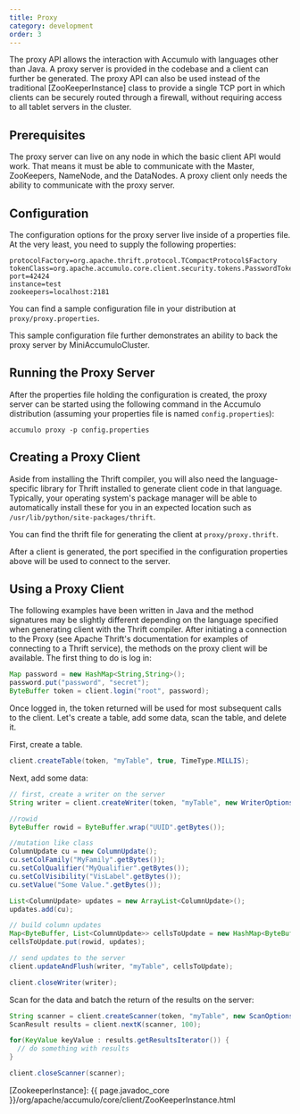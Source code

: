 ```yaml
---
title: Proxy
category: development
order: 3
---
```


The proxy API allows the interaction with Accumulo with languages other than Java.
A proxy server is provided in the codebase and a client can further be generated.
The proxy API can also be used instead of the traditional [ZooKeeperInstance] class to
provide a single TCP port in which clients can be securely routed through a firewall,
without requiring access to all tablet servers in the cluster.

## Prerequisites

The proxy server can live on any node in which the basic client API would work. That
means it must be able to communicate with the Master, ZooKeepers, NameNode, and the
DataNodes. A proxy client only needs the ability to communicate with the proxy server.

## Configuration

The configuration options for the proxy server live inside of a properties file. At
the very least, you need to supply the following properties:

    protocolFactory=org.apache.thrift.protocol.TCompactProtocol$Factory
    tokenClass=org.apache.accumulo.core.client.security.tokens.PasswordToken
    port=42424
    instance=test
    zookeepers=localhost:2181

You can find a sample configuration file in your distribution at `proxy/proxy.properties`.

This sample configuration file further demonstrates an ability to back the proxy server
by MiniAccumuloCluster.

## Running the Proxy Server

After the properties file holding the configuration is created, the proxy server
can be started using the following command in the Accumulo distribution (assuming
your properties file is named `config.properties`):

    accumulo proxy -p config.properties

## Creating a Proxy Client

Aside from installing the Thrift compiler, you will also need the language-specific library
for Thrift installed to generate client code in that language. Typically, your operating
system's package manager will be able to automatically install these for you in an expected
location such as `/usr/lib/python/site-packages/thrift`.

You can find the thrift file for generating the client at `proxy/proxy.thrift`.

After a client is generated, the port specified in the configuration properties above will be
used to connect to the server.

## Using a Proxy Client

The following examples have been written in Java and the method signatures may be
slightly different depending on the language specified when generating client with
the Thrift compiler. After initiating a connection to the Proxy (see Apache Thrift's
documentation for examples of connecting to a Thrift service), the methods on the
proxy client will be available. The first thing to do is log in:

```java
Map password = new HashMap<String,String>();
password.put("password", "secret");
ByteBuffer token = client.login("root", password);
```

Once logged in, the token returned will be used for most subsequent calls to the client.
Let's create a table, add some data, scan the table, and delete it.

First, create a table.

```java
client.createTable(token, "myTable", true, TimeType.MILLIS);
```

Next, add some data:

```java
// first, create a writer on the server
String writer = client.createWriter(token, "myTable", new WriterOptions());

//rowid
ByteBuffer rowid = ByteBuffer.wrap("UUID".getBytes());

//mutation like class
ColumnUpdate cu = new ColumnUpdate();
cu.setColFamily("MyFamily".getBytes());
cu.setColQualifier("MyQualifier".getBytes());
cu.setColVisibility("VisLabel".getBytes());
cu.setValue("Some Value.".getBytes());

List<ColumnUpdate> updates = new ArrayList<ColumnUpdate>();
updates.add(cu);

// build column updates
Map<ByteBuffer, List<ColumnUpdate>> cellsToUpdate = new HashMap<ByteBuffer, List<ColumnUpdate>>();
cellsToUpdate.put(rowid, updates);

// send updates to the server
client.updateAndFlush(writer, "myTable", cellsToUpdate);

client.closeWriter(writer);
```

Scan for the data and batch the return of the results on the server:

```java
String scanner = client.createScanner(token, "myTable", new ScanOptions());
ScanResult results = client.nextK(scanner, 100);

for(KeyValue keyValue : results.getResultsIterator()) {
  // do something with results
}

client.closeScanner(scanner);
```

[ZookeeperInstance]: {{ page.javadoc_core }}/org/apache/accumulo/core/client/ZooKeeperInstance.html
